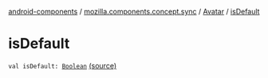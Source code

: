 [android-components](../../index.md) / [mozilla.components.concept.sync](../index.md) / [Avatar](index.md) / [isDefault](./is-default.md)

# isDefault

`val isDefault: `[`Boolean`](https://kotlinlang.org/api/latest/jvm/stdlib/kotlin/-boolean/index.html) [(source)](https://github.com/mozilla-mobile/android-components/blob/master/components/concept/sync/src/main/java/mozilla/components/concept/sync/OAuthAccount.kt#L282)
